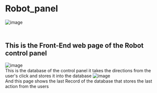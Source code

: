 # Robot_panel
![image](https://github.com/Reema-jehad/Robot_panel/assets/118291582/efbcf0e4-b10c-426d-a9ca-7d33700c19c2)
## <br> This is the Front-End web page of the Robot control panel
![image](https://github.com/Reema-jehad/Robot_panel/assets/118291582/7919ac70-2f5a-4d19-9a4e-8f937cf56a9f)
<br> This is the database of the control panel it takes the directions from the user's click and stores it into the database
![image](https://github.com/Reema-jehad/Robot_panel/assets/118291582/c7d7f3c0-15cb-4bab-824c-e4fcd43b4d47)
<br> And this page shows the last Record of the database that stores the last action from the users 
